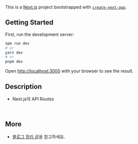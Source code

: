 This is a [Next.js](https://nextjs.org/) project bootstrapped with [`create-next-app`](https://github.com/vercel/next.js/tree/canary/packages/create-next-app).

## Getting Started

First, run the development server:

```bash
npm run dev
# or
yarn dev
# or
pnpm dev
```

Open [http://localhost:3000](http://localhost:3000) with your browser to see the result.

## Description

- Next.js의 API Routes

<br />

## More

- [블로그 정리 글](https://blog.naver.com/zhwltlr/223188491322)을 참고하세요.
